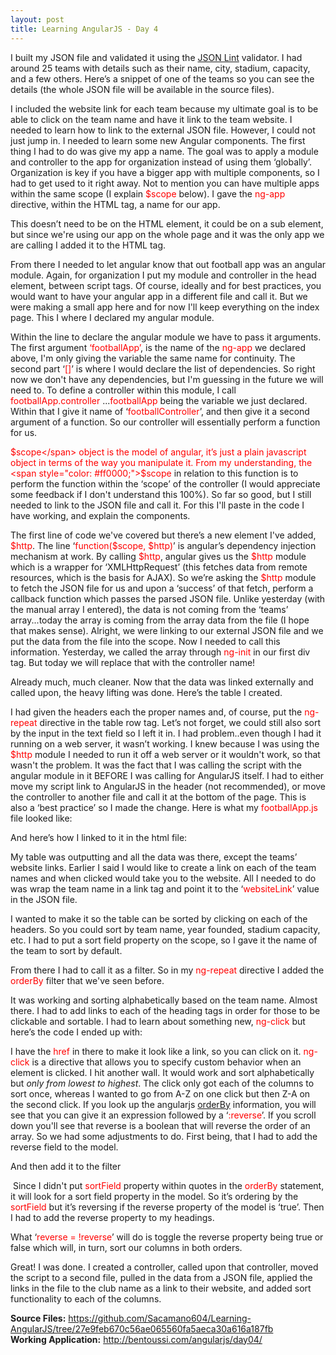```yaml
---
layout: post
title: Learning AngularJS - Day 4
---
```


I built my JSON file and validated it using the <a href="http://jsonlint.com/" target="_blank">JSON Lint</a> validator. I had around 25 teams with details such as their name, city, stadium, capacity, and a few others. Here’s a snippet of one of the teams so you can see the details (the whole JSON file will be available in the source files).

<script src="https://gist.github.com/Sacamano604/ce6fd44a096b95b8d9ce.js"></script>I included the website link for each team because my ultimate goal is to be able to click on the team name and have it link to the team website. I needed to learn how to link to the external JSON file. However, I could not just jump in. I needed to learn some new Angular components. The first thing I had to do was give my app a name. The goal was to apply a module and controller to the app for organization instead of using them ‘globally’. Organization is key if you have a bigger app with multiple components, so I had to get used to it right away. Not to mention you can have multiple apps within the same scope (I explain <span style="color: #ff0000;">$scope</span> below). I gave the <span style="color: #ff0000;">ng-app</span> directive, within the HTML tag, a name for our app.<script src="https://gist.github.com/Sacamano604/24beb366e9a4e2b38b4d.js"></script>

This doesn’t need to be on the HTML element, it could be on a sub element, but since we're using our app on the whole page and it was the only app we are calling I added it to the HTML tag.

From there I needed to let angular know that out football app was an angular module. Again, for organization I put my module and controller in the head element, between script tags. Of course, ideally and for best practices, you would want to have your angular app in a different file and call it. But we were making a small app here and for now I'll keep everything on the index page. This I where I declared my angular module.

<script src="https://gist.github.com/Sacamano604/29502b71d77219a375c0.js"></script>Within the line to declare the angular module we have to pass it arguments. The first argument <span style="color: #ff0000;">‘footballApp’</span>, is the name of the <span style="color: #ff0000;">ng-app</span> we declared above, I'm only giving the variable the same name for continuity. The second part ‘<span style="color: #ff0000;">[]</span>’ is where I would declare the list of dependencies. So right now we don't have any dependencies, but I'm guessing in the future we will need to. To define a controller within this module, I call <span style="color: #ff0000;">footballApp.controller </span>...<span style="color: #ff0000;">footballApp</span> being the variable we just declared. Within that I give it name of ‘<span style="color: #ff0000;">footballController</span>’, and then give it a second argument of a function. So our controller will essentially perform a function for us.<script src="https://gist.github.com/Sacamano604/c183dfb27e7aacf57550.js"></script>

<span style="color: #ff0000;">$scope</span> object is the model of angular, it’s just a plain javascript object in terms of the way you manipulate it. From my understanding, the <span style="color: #ff0000;">$scope</span> in relation to this function is to perform the function within the ‘scope’ of the controller (I would appreciate some feedback if I don't understand this 100%). So far so good, but I still needed to link to the JSON file and call it. For this I'll paste in the code I have working, and explain the components.

<script src="https://gist.github.com/Sacamano604/0e3541fc4f63240e2ceb.js"></script>The first line of code we've covered but there’s a new element I've added, <span style="color: #ff0000;">$http</span>. The line ‘<span style="color: #ff0000;">function($scope, $http)</span>’ is angular’s dependency injection mechanism at work. By calling <span style="color: #ff0000;">$http</span>, angular gives us the <span style="color: #ff0000;">$http</span> module which is a wrapper for ‘XMLHttpRequest’ (this fetches data from remote resources, which is the basis for AJAX). So we’re asking the <span style="color: #ff0000;">$http</span> module to fetch the JSON file for us and upon a ‘success’ of that fetch, perform a callback function which passes the parsed JSON file. Unlike yesterday (with the manual array I entered), the data is not coming from the ‘teams’ array...today the array is coming from the array data from the file (I hope that makes sense). Alright, we were linking to our external JSON file and we put the data from the file into the scope. Now I needed to call this information. Yesterday, we called the array through <span style="color: #ff0000;">ng-init</span> in our first div tag. But today we will replace that with the controller name!<script src="https://gist.github.com/Sacamano604/9e80ef3bfe1409b7263d.js"></script>

Already much, much cleaner. Now that the data was linked externally and called upon, the heavy lifting was done. Here’s the table I created.

<script src="https://gist.github.com/Sacamano604/a2dbc9e7a893dcbe5a3b.js"></script>I had given the headers each the proper names and, of course, put the <span style="color: #ff0000;">ng-repeat</span> directive in the table row tag. Let’s not forget, we could still also sort by the input in the text field so I left it in. I had problem..even though I had it running on a web server, it wasn’t working. I knew because I was using the <span style="color: #ff0000;">$http</span> module I needed to run it off a web server or it wouldn't work, so that wasn't the problem. It was the fact that I was calling the script with the angular module in it BEFORE I was calling for AngularJS itself. I had to either move my script link to AngularJS in the header (not recommended), or move the controller to another file and call it at the bottom of the page. This is also a ‘best practice’ so I made the change. Here is what my <span style="color: #ff0000;">footballApp.js</span> file looked like:<script src="https://gist.github.com/Sacamano604/cb16d3e6358036f9a76a.js"></script>

And here’s how I linked to it in the html file:

<script src="https://gist.github.com/Sacamano604/33c0ff78f86575ef4ebf.js"></script>My table was outputting and all the data was there, except the teams’ website links. Earlier I said I would like to create a link on each of the team names and when clicked would take you to the website. All I needed to do was wrap the team name in a link tag and point it to the ‘<span style="color: #ff0000;">websiteLink</span>’ value in the JSON file.<script src="https://gist.github.com/Sacamano604/53649d7d502468b7b61b.js"></script>

I wanted to make it so the table can be sorted by clicking on each of the headers. So you could sort by team name, year founded, stadium capacity, etc. I had to put a sort field property on the scope, so I gave it the name of the team to sort by default.

<script src="https://gist.github.com/Sacamano604/695ffece88ddd5c57054.js"></script>From there I had to call it as a filter. So in my <span style="color: #ff0000;">ng-repeat</span> directive I added the <span style="color: #ff0000;">orderBy</span> filter that we've seen before.<script src="https://gist.github.com/Sacamano604/3e805be315b1e1ba64c3.js"></script>

It was working and sorting alphabetically based on the team name. Almost there. I had to add links to each of the heading tags in order for those to be clickable and sortable. I had to learn about something new, <span style="color: #ff0000;">ng-click</span> but here’s the code I ended up with:

<script src="https://gist.github.com/Sacamano604/6c70f1540062c40ee0f7.js"></script>I have the <span style="color: #ff0000;">href</span> in there to make it look like a link, so you can click on it. <span style="color: #ff0000;">ng-click</span> is a directive that allows you to specify custom behavior when an element is clicked. I hit another wall. It would work and sort alphabetically but <em>only from lowest to highest</em>. The click only got each of the columns to sort once, whereas I wanted to go from A-Z on one click but then Z-A on the second click. If you look up the angularjs <a href="https://docs.angularjs.org/api/ng/filter/orderBy" target="_blank">orderBy</a> information, you will see that you can give it an expression followed by a ‘<span style="color: #ff0000;">:reverse</span>’. If you scroll down you'll see that reverse is a boolean that will reverse the order of an array. So we had some adjustments to do. First being, that I had to add the reverse field to the model.<script src="https://gist.github.com/Sacamano604/9fb626e23fe18778ad21.js"></script>

And then add it to the filter

<script src="https://gist.github.com/Sacamano604/b1cdc59da14ce5918d81.js"></script> Since I didn't put <span style="color: #ff0000;">sortField</span> property within quotes in the <span style="color: #ff0000;">orderBy</span> statement, it will look for a sort field property in the model. So it’s ordering by the <span style="color: #ff0000;">sortField</span> but it’s reversing if the reverse property of the model is ‘true’. Then I had to add the reverse property to my headings.<script src="https://gist.github.com/Sacamano604/687f79b9ec3e3a59bdec.js"></script>

What ‘<span style="color: #ff0000;">reverse = !reverse</span>’ will do is toggle the reverse property being true or false which will, in turn, sort our columns in both orders.

Great! I was done. I created a controller, called upon that controller, moved the script to a second file, pulled in the data from a JSON file, applied the links in the file to the club name as a link to their website, and added sort functionality to each of the columns.

<strong>Source Files:</strong> <a href="https://github.com/Sacamano604/Learning-AngularJS/tree/27e9feb670c56ae065560fa5aeca30a616a187fb" target="_blank">https://github.com/Sacamano604/Learning-AngularJS/tree/27e9feb670c56ae065560fa5aeca30a616a187fb</a><br />
<strong>Working Application:</strong> <a href="http://bentoussi.com/angularjs/day04/" target="_blank">http://bentoussi.com/angularjs/day04/</a>